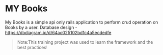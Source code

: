 # MY Books

My Books is a simple api only rails application to perform crud operation on Books by a user.
Database design - https://dbdiagram.io/d/64ac025102bd1c4a5ecdedfe
>Note:This training project was used to learn the framework and the best practices!